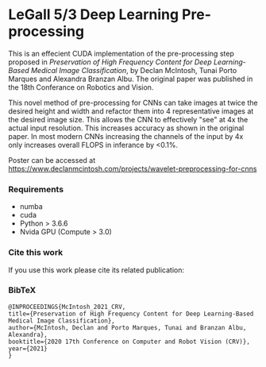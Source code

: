 # LeGall 5/3 Deep Learning Pre-processing

This is an effecient CUDA implementation of the pre-processing step proposed in *Preservation of High Frequency Content for Deep Learning-Based Medical Image Classification*, by Declan McIntosh, Tunai Porto Marques and Alexandra Branzan Albu. The original paper was published in the 18th Conferance on Robotics and Vision. 

This novel method of pre-processing for CNNs can take images at twice the desired height and width and refactor them into 4 representative images at the desired image size. This allows the CNN to effectively "see" at 4x the actual input resolution. This increases accuracy as shown in the original paper. In most modern CNNs increasing the channels of the input by 4x only increases overall FLOPS in inferance by <0.1%. 

Poster can be accessed at https://www.declanmcintosh.com/projects/wavelet-preprocessing-for-cnns


### Requirements
- numba
- cuda
- Python > 3.6.6
- Nvida GPU (Compute > 3.0)

### Cite this work

If you use this work please cite its related publication:


### BibTeX
```
@INPROCEEDINGS{McIntosh_2021_CRV,
title={Preservation of High Frequency Content for Deep Learning-Based Medical Image Classification},
author={McIntosh, Declan and Porto Marques, Tunai and Branzan Albu, Alexandra},
booktitle={2020 17th Conference on Computer and Robot Vision (CRV)},
year={2021}
}
```
